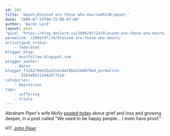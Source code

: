 ```yaml
---
id: 245
title: '&quot;Blessed are those who mourn&#8230;&quot;'
date: '2009-07-24T00:35:00-07:00'
author: 'Aaron Lord'
layout: post
"guid: 'https://blog.devlord.io/2009/07/24/blessed-are-those-who-mourn/'
permalink: /2009/07/24/blessed-are-those-who-mourn/
activitypub_status:
    - federated
blogger_blog:
    - mustfollow.blogspot.com
blogger_author:
    - Aaron
blogger_f316279e632a22cbc8478bd21b80f9b4_permalink:
    - '3503495113942677516'
categories:
    - Depression
tags:
    - suffering
    - trials
---
```


Abraham Piper's wife Molly <a href="http://thepipers.wordpress.com/2009/07/23/we-used-to-be-happy-people-i-even-have-proof/">posted today</a> about grief and loss and growing deeper, in a post called "We used to be happy people... I even have proof."

HT: <a href="http://twitter.com/JohnPiper/status/2800796802">John Piper</a>